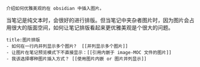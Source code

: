 ```ad-purple
介绍如何优雅美观的在 obsidian 中插入图片。
```
当笔记是纯文本时，会很好的进行排版。但当笔记中夹杂者图片时，因为图片会占用很大的版面空间，如何让笔记排版看起来更优雅美观是个很大的问题。

```ad-example
title:图片排版
- 如何在一行内并列显示多个图片?  [[并列显示多个图片]]
- 让图片在笔记预览模式下不直接显示：[[引用内嵌于 image-MOC 文件的图片]]
- 我该选择哪种图片插入方式？ [[使用图片内嵌 or 图片并列显示]]
```












